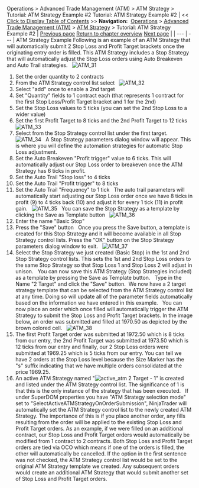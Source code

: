 ﻿
Operations > Advanced Trade Management (ATM) > ATM Strategy > Tutorial: ATM Strategy Example #2
Tutorial: ATM Strategy Example #2
| << [Click to Display Table of Contents](tutorial_atm_strategy_example2.md) >> **Navigation:**     [Operations](operations-1.md) > [Advanced Trade Management (ATM)](advanced_trade_management_atm-1.md) > [ATM Strategy](atm_strategy-1.md) > Tutorial: ATM Strategy Example #2 | [Previous page](tutorial_atm_strategy_example_-1.md) [Return to chapter overview](atm_strategy-1.md) [Next page](advanced_options-1.md) |
| --- | --- |
ATM Strategy Example
Following is an example of an ATM Strategy that will automatically submit 2 Stop Loss and Profit Target brackets once the originating entry order is filled. This ATM Strategy includes a Stop Strategy that will automatically adjust the Stop Loss orders using Auto Breakeven and Auto Trail strategies.
 
![ATM_31](atm_31.png)
 
1. Set the order quantity to 2 contracts
2. From the ATM Strategy control list select <Custom>
 
![ATM_32](atm_32.png)
 
3. Select "add" once to enable a 2nd target
4. Set "Quantity" fields to 1 contract each (that represents 1 contract for the first Stop Loss/Profit Target bracket and 1 for the 2nd)
5. Set the Stop Loss values to 5 ticks (you can set the 2nd Stop Loss to a wider value)
6. Set the first Profit Target to 8 ticks and the 2nd Profit Target to 12 ticks
 
![ATM_33](atm_33.png)
 
7. Select <Custom> from the Stop Strategy control list under the first target.
 
![ATM_34](atm_34.png)
 
A Stop Strategy parameters dialog window will appear. This is where you will define the automation strategies for automatic Stop Loss adjustment.
 
8. Set the Auto Breakeven "Profit trigger" value to 6 ticks. This will automatically adjust our Stop Loss order to breakeven once the ATM Strategy has 6 ticks in profit.
9. Set the Auto Trail "Stop loss" to 4 ticks
10. Set the Auto Trail "Profit trigger" to 8 ticks
11. Set the Auto Trail "Frequency" to 1 tick
 
The auto trail parameters will automatically start adjusting our Stop Loss order once we have 8 ticks in profit (9) to 4 ticks back (10) and adjust it for every 1 tick (11) in profit gain.
 
![ATM_35](atm_35.png)
 
You can save the Stop Strategy as a template by clicking the Save as Template button
 
![ATM_36](atm_36.png)
 
12. Enter the name "Basic Stop"
13. Press the "Save" button
 
Once you press the Save button, a template is created for this Stop Strategy and it will become available in all Stop Strategy control lists. Press the "OK" button on the Stop Strategy parameters dialog window to exit. 
 
![ATM_37](atm_37.png)
 
14. Select the Stop Strategy we just created (Basic Stop) in the 1st and 2nd Stop Strategy control lists. This sets the 1st and 2nd Stop Loss orders to the same Stop Strategy so that Stop Loss 1 and Stop Loss 2 will adjust in unison.
 
You can now save this ATM Strategy (Stop Strategies included) as a template by pressing the Save as Template button.
 
Type in the Name "2 Target" and click the "Save" button.  We now have a 2 target strategy template that can be selected from the ATM Strategy control list at any time. Doing so will update all of the parameter fields automatically based on the information we have entered in this example.
 
You can now place an order which once filled will automatically trigger the ATM Strategy to submit the Stop Loss and Profit Target brackets. In the image below, an order was submitted and filled at 1970.50 as depicted by the brown colored cell.
 
![ATM_38](atm_38.png)
 
15. The first Profit Target order was submitted at 1972.50 which is 8 ticks from our entry, the 2nd Profit Target was submitted at 1973.50 which is 12 ticks from our entry and finally, our 2 Stop Loss orders were submitted at 1969.25 which is 5 ticks from our entry. You can tell we have 2 orders at the Stop Loss level because the Size Marker has the "s" suffix indicating that we have multiple orders consolidated at the price 1969.25.
 
16. An active ATM Strategy named "![active_atm](active_atm.png) 2 Target - 1" is created and listed under the ATM Strategy control list. The significance of 1 is that this is the only instance of the strategy that has been executed.
 
If under SuperDOM properties you have "ATM Strategy selection mode" set to "SelectActiveATMStrategyOnOrderSubmission", NinjaTrader will automatically set the ATM Strategy control list to the newly created ATM Strategy. The importance of this is if you place another order, any fills resulting from the order will be applied to the existing Stop Loss and Profit Target orders. As an example, if we were filled on an additional contract, our Stop Loss and Profit Target orders would automatically be modified from 1 contract to 2 contracts. Both Stop Loss and Profit Target orders are tied via OCO which means if one of the orders is filled, the other will automatically be cancelled. If the option in the first sentence was not checked, the ATM Strategy control list would be set to the original ATM Strategy template we created. Any subsequent orders would create an additional ATM Strategy that would submit another set of Stop Loss and Profit Target orders.
